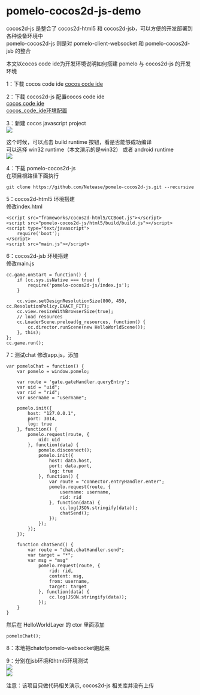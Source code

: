 pomelo-cocos2d-js-demo
======================

cocos2d-js 是整合了 cocos2d-html5 和 cocos2d-jsb，可以方便的开发部署到各种设备环境中  
pomelo-cocos2d-js 则是对 pomelo-client-websocket 和 pomelo-cocos2d-jsb 的整合  

本文以cocos code ide为开发环境说明如何搭建 pomelo 与 cocos2d-js 的开发环境  

1：下载 cocos code ide
[cocos code ide](http://cocos2d-x.org/download)  

2：下载 cocos2d-js 配置cocos code ide  
[cocos code ide](http://cocos2d-x.org/download)  
[cocos_code_ide环境配置](http://www.cocos2d-x.org/wiki/Cocos_Code_IDE)  

3：新建 cocos javascript project  
![](http://ww2.sinaimg.cn/large/b7bc844fgw1eildsxbuytj21150mr77g.jpg)  

这个时候，可以点击 build runtime 按钮，看是否能够成功编译    
可以选择 win32 runtime（本文演示的是win32） 或者 android runtime  
![](http://ww2.sinaimg.cn/large/b7bc844fgw1eile2xa0tfj213g0n3dk7.jpg)  

4：下载 pomelo-cocos2d-js  
在项目根路径下面执行  
```
git clone https://github.com/Netease/pomelo-cocos2d-js.git --recursive
```

5：cocos2d-html5 环境搭建  
修改index.html  
```
<script src="frameworks/cocos2d-html5/CCBoot.js"></script>
<script src="pomelo-cocos2d-js/html5/build/build.js"></script>
<script type="text/javascript">
    require('boot');
</script> 
<script src="main.js"></script>
```

6：cocos2d-jsb 环境搭建  
修改main.js  
```
cc.game.onStart = function() {
	if (cc.sys.isNative === true) {
		require('pomelo-cocos2d-js/index.js');
	}

	cc.view.setDesignResolutionSize(800, 450, cc.ResolutionPolicy.EXACT_FIT);
	cc.view.resizeWithBrowserSize(true);
	// load resources
	cc.LoaderScene.preload(g_resources, function() {
		cc.director.runScene(new HelloWorldScene());
	}, this);
};
cc.game.run();
```

7：测试chat
修改app.js，添加  
```
var pomeloChat = function() {
	var pomelo = window.pomelo;

	var route = 'gate.gateHandler.queryEntry';
	var uid = "uid";
	var rid = "rid";
	var username = "username";

	pomelo.init({
		host: "127.0.0.1",
		port: 3014,
		log: true
	}, function() {
		pomelo.request(route, {
			uid: uid
		}, function(data) {
			pomelo.disconnect();
			pomelo.init({
				host: data.host,
				port: data.port,
				log: true
			}, function() {
				var route = "connector.entryHandler.enter";
				pomelo.request(route, {
					username: username,
					rid: rid
				}, function(data) {
					cc.log(JSON.stringify(data));
					chatSend();
				});
			});
		});
	});

	function chatSend() {
		var route = "chat.chatHandler.send";
		var target = "*";
		var msg = "msg"
			pomelo.request(route, {
				rid: rid,
				content: msg,
				from: username,
				target: target
			}, function(data) {
				cc.log(JSON.stringify(data));
			});
	}
}

```

然后在 HelloWorldLayer 的 ctor 里面添加  
```
pomeloChat();
```

8：本地把chatofpomelo-websocket跑起来  

9：分别在jsb环境和html5环境测试  
![](http://ww4.sinaimg.cn/large/b7bc844fgw1eiljhnslqnj20xr0o5juk.jpg)  
![](http://ww3.sinaimg.cn/large/b7bc844fgw1eiljjbcz8xj21020jjjvv.jpg)


注意：该项目只做代码相关演示, cocos2d-js 相关库并没有上传